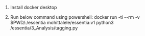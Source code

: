 1) Install docker desktop

3) Run below command using powershell:
	docker run -ti --rm -v $PWD/:/essentia mohittalele/essentia:v1  python3 /essentia/3_Analysis/tagging.py
